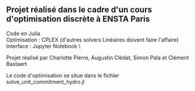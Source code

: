 ## Projet réalisé dans le cadre d'un cours d'optimisation discrète à ENSTA Paris 
Code en Julia \
Optimisation : CPLEX (d'autres solvers Linéaires doivent faire l'affaire) \
Interface : Jupyter Notebook \

Projet réalisé par Charlotte Pierre, Augustin Clédat, Simon Pala et Clément Bastaert

Le code d'optimisation se situe dans le fichier solve_unit_commitment_hydro.jl
